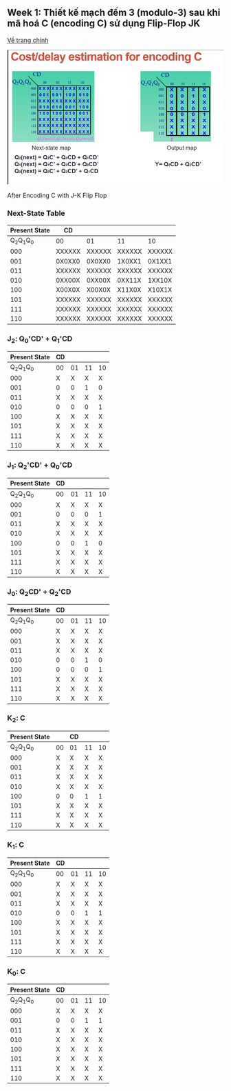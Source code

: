 ## **Week 1**: Thiết kế **mạch đếm 3 (modulo-3)** sau khi **mã hoá C (encoding C)** sử dụng **Flip-Flop JK**

[Về trang chính](/readme.md)

![W1_1](image/../../../image/w1_1.png)

After Encoding C with J-K Flip Flop	

### Next-State Table			

|Present State|CD||||
|---|---|---|---|---|
|Q<sub>2</sub>Q<sub>1</sub>Q<sub>0</sub>|00|01|11|10|
|000|XXXXXX|XXXXXX|XXXXXX|XXXXXX|
|001|0X0XX0|0X0XX0|1X0XX1|0X1XX1|
|011|XXXXXX|XXXXXX|XXXXXX|XXXXXX|
|010|0XX00X|0XX00X|0XX11X|1XX10X|
|100|X00X0X|X00X0X|X11X0X|X10X1X|
|101|XXXXXX|XXXXXX|XXXXXX|XXXXXX|
|111|XXXXXX|XXXXXX|XXXXXX|XXXXXX|
|110|XXXXXX|XXXXXX|XXXXXX|XXXXXX|

### J<sub>2</sub>: Q<sub>0</sub>'CD' + Q<sub>1</sub>'CD					
| Present State |CD||||
| ------------- | --- | -- |--|--|
| Q<sub>2</sub>Q<sub>1</sub>Q<sub>0</sub> | 00  | 01 | 11 | 10 |
| 000 | X  | X  | X  | X |
| 001    | 0   | 0  | 1  | 0  |
| 011    | X   | X  | X  | X  |
| 010    | 0   | 0  | 0  | 1  |
| 100    | X   | X  | X  | X  |
| 101    | X   | X  | X  | X  |
| 111    | X   | X  | X  | X  |
| 110    | X   | X  | X  | X  |

### J<sub>1</sub>: Q<sub>2</sub>'CD' + Q<sub>0</sub>'CD					
| Present State |CD||||
| ------------- | --- | -- |--|--|
| Q<sub>2</sub>Q<sub>1</sub>Q<sub>0</sub> | 00  | 01 | 11 | 10 |
|    000 | X  | X  | X  | X |
| 001    | 0   | 0  | 0  | 1  |
| 011    | X   | X  | X  | X  |
| 010    | X   | X  | X  | X  |
| 100    | 0   | 0  | 1  | 0  |
| 101    | X   | X  | X  | X  |
| 111    | X   | X  | X  | X  |
| 110    | X   | X  | X  | X  |

### J<sub>0</sub>: Q<sub>2</sub>CD' + Q<sub>2</sub>'CD					

| Present State |CD||||
| ------------- | --- | -- |--|--|
| Q<sub>2</sub>Q<sub>1</sub>Q<sub>0</sub>| 00  | 01 | 11 | 10 |
| 000           | X  | X | X | X |
| 001           | X   | X  | X | X |
| 011           | X   | X  | X | X |
| 010           | 0   | 0  | 1 | 0 |
| 100           | 0   | 0  | 0 | 1 |
| 101           | X   | X  | X | X |
| 111           | X   | X  | X | X |
| 110           | X   | X  | X | X |

### K<sub>2</sub>: C 					
| Present State |     | CD |    |    |
| ------------- | --- | -- | -- | -- |
| Q<sub>2</sub>Q<sub>1</sub>Q<sub>0</sub>| 00  | 01 | 11 | 10 |
| 000 | X  | X  | X  | X |
| 001           | X   | X  | X  | X  |
| 011           | X   | X  | X  | X  |
| 010           | X   | X  | X  | X  |
| 100           | 0   | 0  | 1  | 1  |
| 101           | X   | X  | X  | X  |
| 111           | X   | X  | X  | X  |
| 110           | X   | X  | X  | X  |
### K<sub>1</sub>: C
| Present State |CD||||
| ------------- | --- | -- |--|--|
| Q<sub>2</sub>Q<sub>1</sub>Q<sub>0</sub> | 00  | 01 | 11 | 10 |
| 000 | X  | X  | X  | X |
| 001    | X   | X  | X  | X  |
| 011    | X   | X  | X  | X  |
| 010    | 0   | 0  | 1  | 1  |
| 100    | X   | X  | X  | X  |
| 101    | X   | X  | X  | X  |
| 111    | X   | X  | X  | X  |
| 110    | X   | X  | X  | X  |


### K<sub>0</sub>: C
| Present State |CD||||
| ------------- | --- | -- |--|--|
| Q<sub>2</sub>Q<sub>1</sub>Q<sub>0</sub> | 00  | 01 | 11 | 10 |
| 000 | X  | X  | X  | X |
| 001    | 0   | 0  | 1  | 1  |
| 011    | X   | X  | X  | X  |
| 010    | X   | X  | X  | X  |
| 100    | X   | X  | X  | X  |
| 101    | X   | X  | X  | X  |
| 111    | X   | X  | X  | X  |
| 110    | X   | X  | X  | X  |

